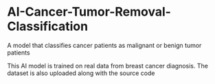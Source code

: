 # AI-Cancer-Tumor-Removal-Classification
A model that classifies cancer patients as malignant or benign tumor patients

This AI model is trained on real data from breast cancer diagnosis. The dataset is also uploaded along with the source code
